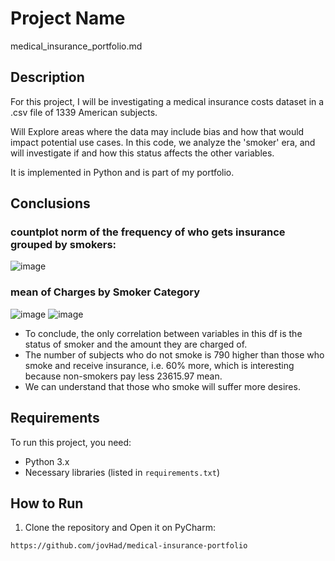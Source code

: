 # Project Name 
medical_insurance_portfolio.md

## Description

For this project, I will be investigating a medical insurance costs dataset in a .csv file of 1339 American subjects. 
 
Will Explore areas where the data may include bias and how that would impact potential use cases.
In this code, we analyze the 'smoker' era, and will investigate if and how this status affects the other variables. 

It is implemented in Python and is part of my portfolio.

## Conclusions

### countplot norm of the frequency of who gets insurance grouped by smokers:
![image](https://github.com/jovHad/medical-insurance/assets/166914091/79acdb94-c204-472c-a0da-b04aa75242e6)

### mean of Charges by Smoker Category
![image](https://github.com/jovHad/medical-insurance/assets/166914091/2b0e5627-8585-4ca7-80de-6070f2ec8a33)
![image](https://github.com/jovHad/medical-insurance/assets/166914091/31bf584f-77ef-4706-ae41-f803cad51063)

- To conclude, the only correlation between variables in this df is the status of smoker and the amount they are charged of.
- The number of subjects who do not smoke is 790 higher than those who smoke and receive insurance, i.e. 60% more,
which is interesting because non-smokers pay less 23615.97 mean. 
- We can understand that those who
smoke will suffer more desires.


## Requirements

To run this project, you need:
- Python 3.x
- Necessary libraries (listed in `requirements.txt`)

## How to Run

1. Clone the repository and Open it on PyCharm:
 ``` sh
https://github.com/jovHad/medical-insurance-portfolio
  
